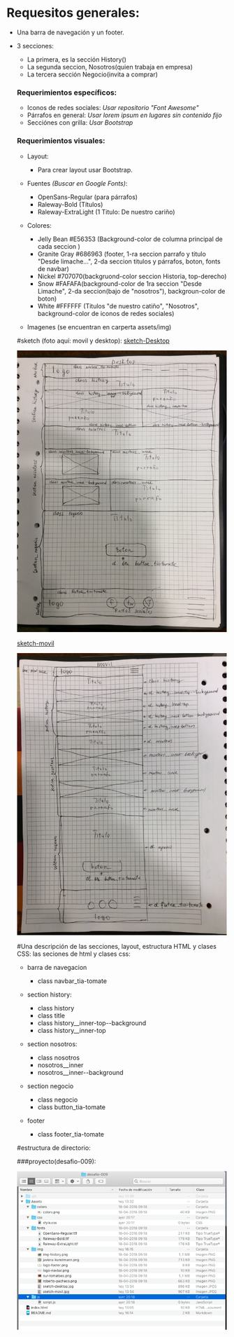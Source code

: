 # Requesitos generales:

  - Una barra de navegación y un footer.
  - 3 secciones:
      - La primera, es la sección History()
      - La segunda seccion, Nosotros(quien trabaja en empresa)
      - La tercera sección Negocio(invita a comprar)

      
    ### Requerimientos específicos:
       - Iconos de redes sociales: 
        *Usar repositorio "Font Awesome"*       
       - Párrafos en general: 
       *Usar lorem ipsum en lugares sin contenido fijo*
      - Secciónes con grilla:
        *Usar Bootstrap*
        
        
    ### Requerimientos visuales:
      - Layout:
     	 - Para crear layout usar Bootstrap.
     - Fuentes *(Buscar en Google Fonts)*:
       - OpenSans-Regular (para párrafos)
       - Raleway-Bold (Títulos)
       - Raleway-ExtraLight (1 Titulo: De nuestro cariño)
     - Colores:
       - Jelly Bean #E56353 (Background-color de columna principal de cada seccion )
       - Granite Gray #686963 (footer, 1-ra seccion parrafo y titulo "Desde limache...", 2-da seccion titulos y párrafos, boton, fonts de navbar)
       - Nickel #707070(backgruond-color seccion Historia, top-derecho)
       - Snow #FAFAFA(background-color de 1ra seccion "Desde Limache", 2-da seccion(bajo de "nosotros"), backgroun-color de boton)
       - White #FFFFFF (Titulos "de nuestro catiño", "Nosotros", background-color de iconos de redes sociales)
      
     - Imagenes (se encuentran en carperta assets/img)

     
    #sketch (foto aquí: movil y desktop):
    [sketch-Desktop](Assets/img/sketch-desktop.jpg)
    
    ![sketch-Desktop](Assets/img/sketch-desktop.jpg)
    
    [sketch-movil](Assets/img/sketch-movil.jpg)
    
    ![sketch-movil](Assets/img/sketch-movil.jpg)
    
    #Una descripción de las secciones, layout, estructura HTML y clases CSS:
       las seciones de html y clases css:
    
    - barra de navegacion
        - class navbar_tia-tomate
        
       
    - section history:
        - class history
        - class title
        - class history__inner-top--background
        - class history__inner-top
    - section nosotros:
        - class nosotros
        - nosotros__inner
        - nosotros__inner--background
    - section negocio
        - class negocio
        - class button_tia-tomate 
    - footer
       - class footer_tia-tomate
       
    
     
     
    #estructura de directorio:
     
    ###proyecto(desafio-009):
    
    ![estructura de directorio](Assets/img/estructura-de-directorio.png)
     
     
    

          
   
    
     
     
    